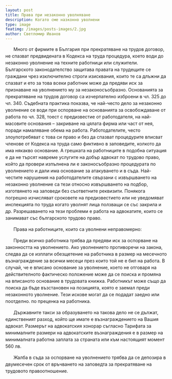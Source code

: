 ```yaml
---
layout: post
title: Права при незаконно уволняване
description: Когато сме назконно уволнени
type: image
featimg: /images/posts-images/2.jpg
author: Светломир Иванов
---
```


<p class="text" style="text-indent:5%; line-height: 1.5">Много от фирмите в България при прекратяване на трудов договор, не спазват предвидената в Кодекса на труда процедура, което води до незаконно уволнение на техните работници или служители. Българското законодателство защитава правата на трудещите се граждани чрез изключително строги изисквания, които те са длъжни да спазват и ето за това всеки работник може да предяви иск за признаване на уволнението му за незаконосъобразно.
Основанията за прекратяване на трудов договор са изчерпателно изброени в чл. 325 до чл. 340. Съдебната практика показва, че най-често дело за незаконно уволнение се води при оспорване на основанията за освобождаване от работа по чл. 328, тоест с предизвестие от работодателя, на най-масовите основания – закриване на цялата фирма или част от нея, поради намаляване обема на работа.
Работодателите, често злоупотребяват с това си право и без да спазват процедурите вписват членове от Кодекса на труда само фиктивно в заповедите, колкото да има някакво основание. А грешката на работниците в подобна ситуация е да не търсят навреме услугите на добър адвокат по трудово право, който да провери изпълнена ли е законосъобразно процедурата по уволнението и дали има основание за атакуването и в съда.
Най-честите нарушения на работодателите свързани с извършването на незаконно уволнение са тези относно извършването на подбор, изготвянето на заповеди без съответните реквизити. Понякога погрешно изчисляват сроковете на предизвестието или не уведомяват инспекцията по труда когато уволнят лица ползващи се със закрила и др.
Разрешаването на тези проблеми е работа на адвокатите, които се занимават със българското трудово право.</p>

<p class="text" style="text-indent:5%; line-height: 1.5">Права на работниците, които са уволнени неправомерно:</p>
<p class="text" style="text-indent:5%; line-height: 1.5">Преди всичко работника трябва да предяви иск за оспорване на законността на уволнението. Ако уволнението противоречи на закона, следва да се изплати обезщетение на работника в размер на месечното възнаграждение за всички месеци през които той не е бил на работа.
В случай, че е вписано основание за уволнение, което не отговаря на действителното фактическо положение може да се поиска и промяна на вписаното основание в трудовата книжка. Работникът може също да поиска да бъде възстановен на позицията, която е заемал преди незаконното уволнение. Тези искове могат да се подадат заедно или поотделно. по преценка на работника.

<p class="text" style="text-indent:5%; line-height: 1.5">Държавните такси за образуването на такова дело не се дължат, eдинственият разход, който ще имате е възнаграждението на Вашия адвокат.
Размерът на адвокатския хонорар съгласно Тарифата за минималните размери на адвокатските възнаграждения е в размер на минималната работна заплата за страната или към настоящият момент 560 лв.</p>

<p class="text" style="text-indent:5%; line-height: 1.5">Жалба в съда за оспорване на уволнението трябва да се депозира в двумесечен срок от връчването на заповедта за прекратяване на трудовото правоотношение.</p>
